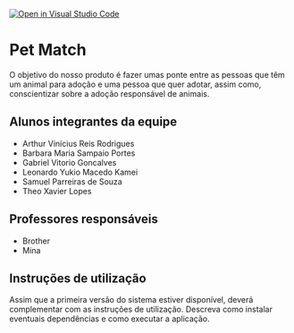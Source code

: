 [![Open in Visual Studio Code](https://classroom.github.com/assets/open-in-vscode-c66648af7eb3fe8bc4f294546bfd86ef473780cde1dea487d3c4ff354943c9ae.svg)](https://classroom.github.com/online_ide?assignment_repo_id=7624094&assignment_repo_type=AssignmentRepo)
# Pet Match
O objetivo do nosso produto é fazer umas ponte entre as pessoas que têm um animal para adoção e uma pessoa que quer adotar, assim como, conscientizar sobre a adoção responsável de animais.

## Alunos integrantes da equipe

* Arthur Vinícius Reis Rodrigues
* Barbara Maria Sampaio Portes
* Gabriel Vitorio Goncalves
* Leonardo Yukio Macedo Kamei
* Samuel Parreiras de Souza
* Theo Xavier Lopes

## Professores responsáveis

* Brother
* Mina

## Instruções de utilização

Assim que a primeira versão do sistema estiver disponível, deverá complementar com as instruções de utilização. Descreva como instalar eventuais dependências e como executar a aplicação.
